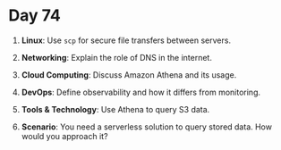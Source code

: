 # Day 74


1. **Linux**: Use `scp` for secure file transfers between servers.

2. **Networking**: Explain the role of DNS in the internet.

3. **Cloud Computing**: Discuss Amazon Athena and its usage.

4. **DevOps**: Define observability and how it differs from monitoring.

5. **Tools & Technology**: Use Athena to query S3 data.

6. **Scenario**: You need a serverless solution to query stored data. How would you approach it?


